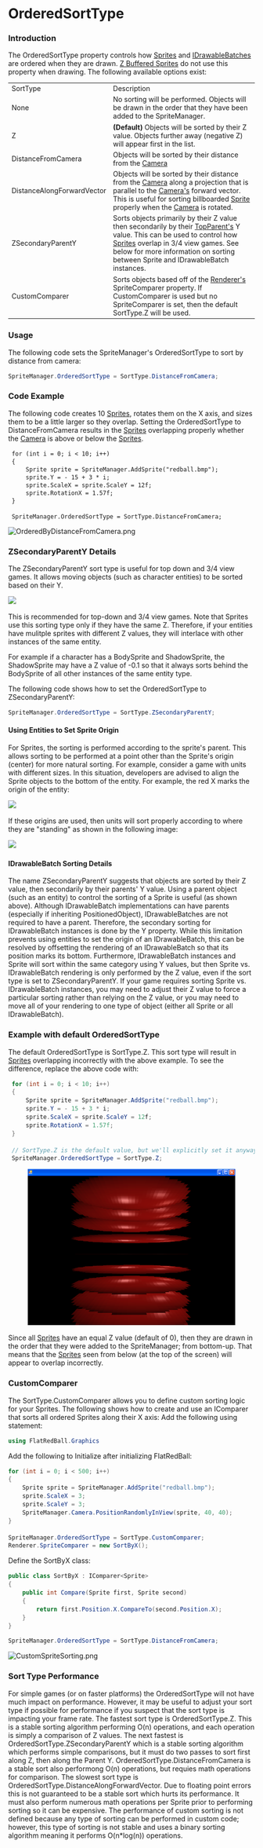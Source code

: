 # OrderedSortType

### Introduction

The OrderedSortType property controls how [Sprites](../../sprite/) and [IDrawableBatches](../../graphics/drawablebatch/) are ordered when they are drawn. [Z Buffered Sprites](../../../../frb/docs/index.php) do not use this property when drawing. The following available options exist:

|                            |                                                                                                                                                                                                                                                                                                                                                         |
| -------------------------- | ------------------------------------------------------------------------------------------------------------------------------------------------------------------------------------------------------------------------------------------------------------------------------------------------------------------------------------------------------- |
| SortType                   | Description                                                                                                                                                                                                                                                                                                                                             |
| None                       | No sorting will be performed. Objects will be drawn in the order that they have been added to the SpriteManager.                                                                                                                                                                                                                                        |
| Z                          | **(Default)** Objects will be sorted by their Z value. Objects further away (negative Z) will appear first in the list.                                                                                                                                                                                                                                 |
| DistanceFromCamera         | Objects will be sorted by their distance from the [Camera](../../../../frb/docs/index.php)                                                                                                                                                                                                                                                              |
| DistanceAlongForwardVector | Objects will be sorted by their distance from the [Camera](../../../../frb/docs/index.php) along a projection that is parallel to the [Camera's](../../../../frb/docs/index.php) forward vector. This is useful for sorting billboarded [Sprite](../../../../frb/docs/index.php) properly when the [Camera](../../../../frb/docs/index.php) is rotated. |
| ZSecondaryParentY          | Sorts objects primarily by their Z value then secondarily by their [TopParent's](../../../../frb/docs/index.php) Y value. This can be used to control how [Sprites](../../../../frb/docs/index.php) overlap in 3/4 view games. See below for more information on sorting between Sprite and IDrawableBatch instances.                                   |
| CustomComparer             | Sorts objects based off of the [Renderer's](../../../../frb/docs/index.php) SpriteComparer property. If CustomComparer is used but no SpriteComparer is set, then the default SortType.Z will be used.                                                                                                                                                  |

### Usage

The following code sets the SpriteManager's OrderedSortType to sort by distance from camera:

```csharp
SpriteManager.OrderedSortType = SortType.DistanceFromCamera;
```

### Code Example

The following code creates 10 [Sprites](../../../../frb/docs/index.php), rotates them on the X axis, and sizes them to be a little larger so they overlap. Setting the OrderedSortType to DistanceFromCamera results in the [Sprites](../../../../frb/docs/index.php) overlapping properly whether the [Camera](../../../../frb/docs/index.php) is above or below the [Sprites](../../../../frb/docs/index.php).

```
 for (int i = 0; i < 10; i++)
 {
     Sprite sprite = SpriteManager.AddSprite("redball.bmp");
     sprite.Y = - 15 + 3 * i;
     sprite.ScaleX = sprite.ScaleY = 12f;
     sprite.RotationX = 1.57f;
 }

 SpriteManager.OrderedSortType = SortType.DistanceFromCamera;
```

![OrderedByDistanceFromCamera.png](../../../../media/migrated\_media-OrderedByDistanceFromCamera.png)

### ZSecondaryParentY Details

The ZSecondaryParentY sort type is useful for top down and 3/4 view games. It allows moving objects (such as character entities) to be sorted based on their Y.

![](../../../../media/2017-04-img\_58dfc9a83a342.png)

This is recommended for top-down and 3/4 view games. Note that Sprites use this sorting type only if they have the same Z. Therefore, if your entities have mulitple sprites with different Z values, they will interlace with other instances of the same entity.

For example if a character has a BodySprite and ShadowSprite, the ShadowSprite may have a Z value of -0.1 so that it always sorts behind the BodySprite of all other instances of the same entity type.

The following code shows how to set the OrderedSortType to ZSecondaryParentY:

```csharp
SpriteManager.OrderedSortType = SortType.ZSecondaryParentY;
```

#### Using Entities to Set Sprite Origin

For Sprites, the sorting is performed according to the sprite's parent. This allows sorting to be performed at a point other than the Sprite's origin (center) for more natural sorting. For example, consider a game with units with different sizes. In this situation, developers are advised to align the Sprite objects to the bottom of the entity. For example, the red X marks the origin of the entity:

![](../../../../media/2017-04-img\_58dfce31e94be.png)

If these origins are used, then units will sort properly according to where they are "standing" as shown in the following image:

![](../../../../media/2017-04-img\_58dfd1e3d11d0.png)

#### IDrawableBatch Sorting Details

The name ZSecondaryParentY suggests that objects are sorted by their Z value, then secondarily by their parents' Y value. Using a parent object (such as an entity) to control the sorting of a Sprite is useful (as shown above). Although IDrawableBatch implementations can have parents (especially if inheriting PositionedObject), IDrawableBatches are not required to have a parent. Therefore, the secondary sorting for IDrawableBatch instances is done by the Y property. While this limitation prevents using entities to set the origin of an IDrawableBatch, this can be resolved by offsetting the rendering of an IDrawableBatch so that its position marks its bottom. Furthermore, IDrawableBatch instances and Sprite will sort within the same category using Y values, but then Sprite vs. IDrawableBatch rendering is only performed by the Z value, even if the sort type is set to ZSecondaryParentY. If your game requires sorting Sprite vs. IDrawableBatch instances, you may need to adjust their Z value to force a particular sorting rather than relying on the Z value, or you may need to move all of your rendering to one type of object (either all Sprite or all IDrawableBatch).

### Example with default OrderedSortType

The default OrderedSortType is SortType.Z. This sort type will result in [Sprites](../../../../frb/docs/index.php) overlapping incorrectly with the above example. To see the difference, replace the above code with:

```csharp
 for (int i = 0; i < 10; i++)
 {
     Sprite sprite = SpriteManager.AddSprite("redball.bmp");
     sprite.Y = - 15 + 3 * i;
     sprite.ScaleX = sprite.ScaleY = 12f;
     sprite.RotationX = 1.57f;
 }

 // SortType.Z is the default value, but we'll explicitly set it anyway
 SpriteManager.OrderedSortType = SortType.Z;
```

&#x20;

<figure><img src="../../../../media/migrated_media-OrderedByZ.png" alt=""><figcaption></figcaption></figure>

Since all [Sprites](../../../../frb/docs/index.php) have an equal Z value (default of 0), then they are drawn in the order that they were added to the SpriteManager; from bottom-up. That means that the [Sprites](../../../../frb/docs/index.php) seen from below (at the top of the screen) will appear to overlap incorrectly.

### CustomComparer

The SortType.CustomComparer allows you to define custom sorting logic for your Sprites. The following shows how to create and use an IComparer that sorts all ordered Sprites along their X axis: Add the following using statement:

```csharp
using FlatRedBall.Graphics
```

Add the following to Initialize after initializing FlatRedBall:

```csharp
for (int i = 0; i < 500; i++)
{
    Sprite sprite = SpriteManager.AddSprite("redball.bmp");
    sprite.ScaleX = 3;
    sprite.ScaleY = 3;
    SpriteManager.Camera.PositionRandomlyInView(sprite, 40, 40);
}

SpriteManager.OrderedSortType = SortType.CustomComparer;
Renderer.SpriteComparer = new SortByX();
```

Define the SortByX class:

```csharp
public class SortByX : IComparer<Sprite>
{
    public int Compare(Sprite first, Sprite second)
    {
        return first.Position.X.CompareTo(second.Position.X);
    }
}
```

```csharp
SpriteManager.OrderedSortType = SortType.DistanceFromCamera;
```

![CustomSpriteSorting.png](../../../../media/migrated\_media-CustomSpriteSorting.png)

### Sort Type Performance

For simple games (or on faster platforms) the OrderedSortType will not have much impact on performance. However, it may be useful to adjust your sort type if possible for performance if you suspect that the sort type is impacting your frame rate. The fastest sort type is OrderedSortType.Z. This is a stable sorting algorithm performing O(n) operations, and each operation is simply a comparison of Z values. The next fastest is OrderedSortType.ZSecondaryParentY which is a stable sorting algorithm which performs simple comparisons, but it must do two passes to sort first along Z, then along the Parent Y. OrderedSortType.DistanceFromCamera is a stable sort also performong O(n) operations, but requies math operations for comparison. The slowest sort type is OrderedSortType.DistanceAlongForwardVector. Due to floating point errors this is not guaranteed to be a stable sort which hurts its performance. It must also perform numerous math operations per Sprite prior to performing sorting so it can be expensive. The performance of custom sorting is not defined because any type of sorting can be performed in custom code; however, this type of sorting is not stable and uses a binary sorting algorithm meaning it performs O(n\*log(n)) operations.
